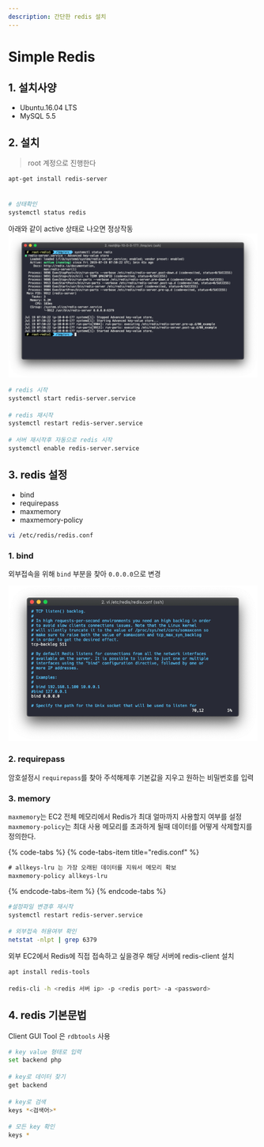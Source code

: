 ```yaml
---
description: 간단한 redis 설치
---
```


# Simple Redis

## 1. 설치사양

* Ubuntu.16.04 LTS
* MySQL 5.5 

## 2. 설치

> root 계정으로 진행한다

```bash
apt-get install redis-server


# 상태확인
systemctl status redis
```

아래와 같이 active 상태로 나오면 정상작동
![snp](../../.gitbook/assets/redis_1.png)

```bash
# redis 시작
systemctl start redis-server.service

# redis 재시작
systemctl restart redis-server.service

# 서버 재시작후 자동으로 redis 시작
systemctl enable redis-server.service
```

## 3. redis 설정

- bind
- requirepass
- maxmemory
- maxmemory-policy

```bash
vi /etc/redis/redis.conf
```

### 1. bind
외부접속을 위해 `bind` 부분을 찾아 `0.0.0.0`으로 변경

![snp](../../.gitbook/assets/redis_2.png)

### 2. requirepass

암호설정시 `requirepass`를 찾아 주석해제후 기본값을 지우고 원하는 비밀번호를 입력

### 3. memory

`maxmemory`는 EC2 전체 메모리에서 Redis가 최대 얼마까지 사용할지 여부를 설정
`maxmemory-policy`는 최대 사용 메모리를 초과하게 될때 데이터를 어떻게 삭제할지를 정의한다.

{% code-tabs %}
{% code-tabs-item title="redis.conf" %}
```xml
# allkeys-lru 는 가장 오래된 데이터를 지워서 메모리 확보
maxmemory-policy allkeys-lru
```
{% endcode-tabs-item %}
{% endcode-tabs %}


```bash
#설정파일 변경후 재시작
systemctl restart redis-server.service

# 외부접속 허용여부 확인
netstat -nlpt | grep 6379
```

외부 EC2에서 Redis에 직접 접속하고 싶을경우 해당 서버에 redis-client 설치

```bash
apt install redis-tools

redis-cli -h <redis 서버 ip> -p <redis port> -a <password>
```

## 4. redis 기본문법

Client GUI Tool 은 `rdbtools` 사용

```bash
# key value 형태로 입력
set backend php

# key로 데이터 찾기
get backend

# key로 검색
keys *<검색어>*

# 모든 key 확인
keys *
```